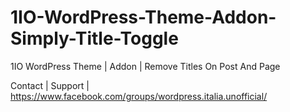 # 1IO-WordPress-Theme-Addon-Simply-Title-Toggle
1IO WordPress Theme | Addon | Remove Titles On Post And Page

Contact | Support | https://www.facebook.com/groups/wordpress.italia.unofficial/

